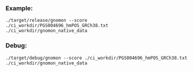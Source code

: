 ### Example:
```
./target/release/gnomon --score ./ci_workdir/PGS004696_hmPOS_GRCh38.txt ./ci_workdir/gnomon_native_data
```

### Debug:
```
./target/debug/gnomon --score ./ci_workdir/PGS004696_hmPOS_GRCh38.txt ./ci_workdir/gnomon_native_data
```
